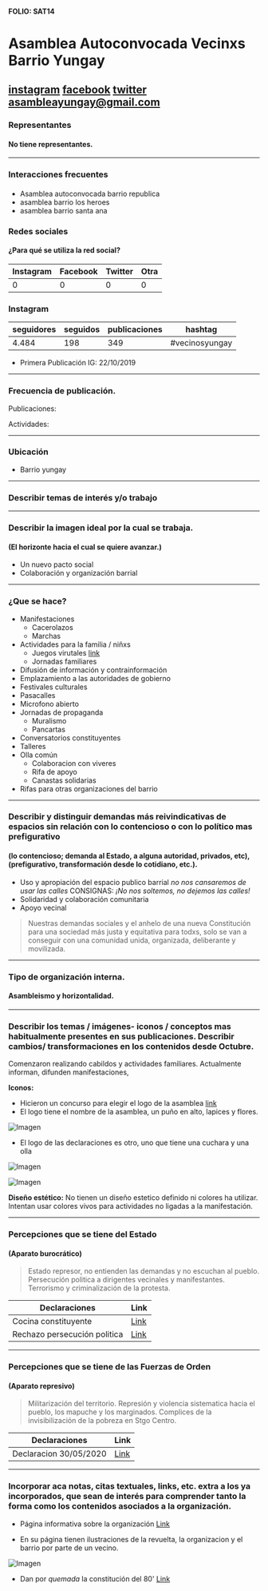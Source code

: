 #### FOLIO: SAT14
# Asamblea Autoconvocada Vecinxs Barrio Yungay

[instagram](https://www.instagram.com/yungay_te_ve/)
[facebook](https://www.facebook.com/yungayteve/)
[twitter](www.twitter.com/TeVeYungay)
<asambleayungay@gmail.com>
---

### Representantes
#### No tiene representantes.

---
### Interacciones frecuentes
#### 
* Asamblea autoconvocada barrio republica
* asamblea barrio los heroes
* asamblea barrio santa ana


### Redes sociales
#### ¿Para qué se utiliza la red social?
| Instagram | Facebook | Twitter | Otra 
|---|---|---|---|
|0|0|0| 0|

### **Instagram**
| seguidores | seguidos | publicaciones | hashtag 
|---|---|---|---|
|4.484|198|349| #vecinosyungay

* Primera Publicación IG: 22/10/2019

---
### Frecuencia de publicación.

Publicaciones:

Actividades:

---
### Ubicación
* Barrio yungay

---
### Describir temas de interés y/o trabajo

---
### Describir la imagen ideal por la cual se trabaja.
#### (El horizonte hacia el cual se quiere avanzar.)
* Un nuevo pacto social
* Colaboración y organización barrial

---
### ¿Que se hace?
* Manifestaciones
    * Cacerolazos
    * Marchas
* Actividades para la familia / niñxs
    * Juegos virutales [link](https://boletinyungay.org/2020/04/04/trawupayin-komikan-aukantuayin-juguemos-komikan/)
    * Jornadas familiares
* Difusión de información y contrainformación
* Emplazamiento a las autoridades de gobierno
* Festivales culturales
* Pasacalles
* Microfono abierto
* Jornadas de propaganda
    * Muralismo
    * Pancartas
* Conversatorios constituyentes
* Talleres 
* Olla común
    * Colaboracion con viveres
    * Rifa de apoyo
    * Canastas solidarias
* Rifas para otras organizaciones del barrio


---
### Describir y distinguir demandas más reivindicativas de espacios sin relación con lo contencioso o con lo político mas prefigurativo
#### (lo contencioso; demanda al Estado, a alguna autoridad, privados, etc), (prefigurativo, transformación desde lo cotidiano, etc.).
* Uso y apropiación del espacio publico barrial *no nos cansaremos de usar las calles*
CONSIGNAS: *¡No nos soltemos, no dejemos las calles!*
* Solidaridad y colaboración comunitaria
* Apoyo vecinal

>  Nuestras demandas sociales y el anhelo de una nueva Constitución para una sociedad más justa y equitativa para todxs, solo se van a conseguir con una comunidad unida, organizada, deliberante y movilizada.

---
### Tipo de organización interna.
#### Asambleismo y horizontalidad.

---
### Describir los temas / imágenes- iconos / conceptos mas habitualmente presentes en sus publicaciones. Describir cambios/ transformaciones en los contenidos desde Octubre.
Comenzaron realizando cabildos y actividades familiares. Actualmente informan, difunden manifestaciones, 

**Iconos:**
* Hicieron un concurso para elegir el logo de la asamblea [link](https://boletinyungay.org/2020/01/13/bases-concurso-logo-para-mi-asamblea/)
* El logo tiene el nombre de la asamblea, un puño en alto, lapices y flores.

![Imagen](Imagen2SAT14.png)

* El logo de las declaraciones es otro, uno que tiene una cuchara y una olla

![Imagen](Imagen3SAT14.png)

![Imagen](Imagen4SAT14.png)

**Diseño estético:**
No tienen un diseño estetico definido ni colores ha utilizar. Intentan usar colores vivos para actividades no ligadas a la manifestación.


---
### Percepciones que se tiene del Estado
#### (Aparato burocrático)
> Estado represor, no entienden las demandas y no escuchan al pueblo. Persecución politica a dirigentes vecinales y manifestantes.  Terrorismo y criminalización de la protesta.

| Declaraciones | Link | 
|---|---|
|Cocina constituyente | [Link](https://www.instagram.com/stories/highlights/17860080178599522/) |
|Rechazo persecución politica | [Link](https://www.instagram.com/p/B5IzZ_9JoaI/) |



---
### Percepciones que se tiene de las Fuerzas de Orden
#### (Aparato represivo)
> Militarización del territorio. Represión y violencia sistematica hacia el pueblo, los mapuche y los marginados. Complices de la invisibilización de la pobreza en Stgo Centro.

| Declaraciones | Link | 
|---|---|
|Declaracion 30/05/2020 | [Link](https://www.instagram.com/p/CA0HQpnJTdA/) |


---
### Incorporar aca notas, citas textuales, links, etc. extra a los ya incorporados, que sean de interés para comprender tanto la forma como los contenidos asociados a la organización.

* Página informativa sobre la organización [Link](https://boletinyungay.org)

* En su página tienen ilustraciones de la revuelta, la organizacion y el barrio por parte de un vecino.

![Imagen](Imagen1SAT14.png)

* Dan por *quemada* la constitución del 80' [Link](https://www.instagram.com/p/B7RzE8zJ4dO/)
